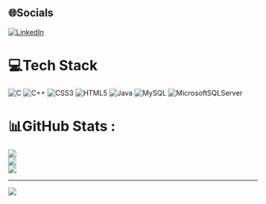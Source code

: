 
## 🌐Socials
[![LinkedIn](https://img.shields.io/badge/LinkedIn-%230077B5.svg?logo=linkedin&logoColor=white)](https://linkedin.com/in/ngocmai138) 

# 💻Tech Stack
![C](https://img.shields.io/badge/c-%2300599C.svg?style=flat&logo=c&logoColor=white) ![C++](https://img.shields.io/badge/c++-%2300599C.svg?style=flat&logo=c%2B%2B&logoColor=white) ![CSS3](https://img.shields.io/badge/css3-%231572B6.svg?style=flat&logo=css3&logoColor=white) ![HTML5](https://img.shields.io/badge/html5-%23E34F26.svg?style=flat&logo=html5&logoColor=white) ![Java](https://img.shields.io/badge/java-%23ED8B00.svg?style=flat&logo=java&logoColor=white) ![MySQL](https://img.shields.io/badge/mysql-%2300f.svg?style=flat&logo=mysql&logoColor=white) ![MicrosoftSQLServer](https://img.shields.io/badge/Microsoft%20SQL%20Sever-CC2927?style=flat&logo=microsoft%20sql%20server&logoColor=white)
# 📊GitHub Stats :
![](https://github-readme-stats.vercel.app/api?username=ngocmai138&theme=gruvbox&hide_border=false&include_all_commits=false&count_private=false)<br/>
![](https://github-readme-streak-stats.herokuapp.com/?user=ngocmai138&theme=gruvbox&hide_border=false)<br/>
![](https://github-readme-stats.vercel.app/api/top-langs/?username=ngocmai138&theme=gruvbox&hide_border=false&include_all_commits=false&count_private=false&layout=compact)

---
[![](https://visitcount.itsvg.in/api?id=ngocmai138&icon=0&color=4)](https://visitcount.itsvg.in)
